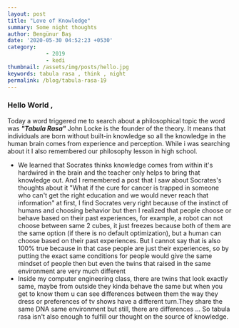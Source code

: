```yaml
---
layout: post
title: "Love of Knowledge"
summary: Some night thoughts 
author: Bengünur Baş
date: '2020-05-30 04:52:23 +0530'
category: 
            - 2019
            - kedi
thumbnail: /assets/img/posts/hello.jpg
keywords: tabula rasa , think , night
permalink: /blog/tabula-rasa-19
---
```

### Hello World ,

Today a word triggered me to search about a philosophical topic the word was ***"Tabula Rasa"*** John Locke is the founder of the theory. It means that individuals are born without built-in knowledge so all the knowledge in the human brain comes from experience and perception. While i was searching about it I also remembered our philosophy lesson in high school.
* We learned that Socrates thinks knowledge comes from within it's hardwired in the brain and the teacher only helps to bring that knowledge out. And I remembered a post that I saw about Socrates's thoughts about it "What if the cure for cancer is trapped in someone who can't get the right education and we would never reach that information" at first, I find Socrates very right because of the instinct of humans and choosing behavior but then I realized that people choose or behave based on their past experiences, for example, a robot can not choose between same 2 cubes, it just freezes because both of them are the same option (if there is no default optimization), but a human can choose based on their past experiences. But I cannot say that is also 100% true because in that case people are just their experiences, so by putting the exact same conditions for people would give the same mindset of people then but even the twins that raised in the same environment are very much different
* Inside my computer engineering class, there are twins that look exactly same, maybe from outside they kinda behave the same but when you get to know them u can see differences between them the way they dress or preferences of tv shows have a different turn.They share the same DNA same environment but still, there are differences ... So tabula rasa isn't also enough to fulfill our thought on the source of knowledge. 